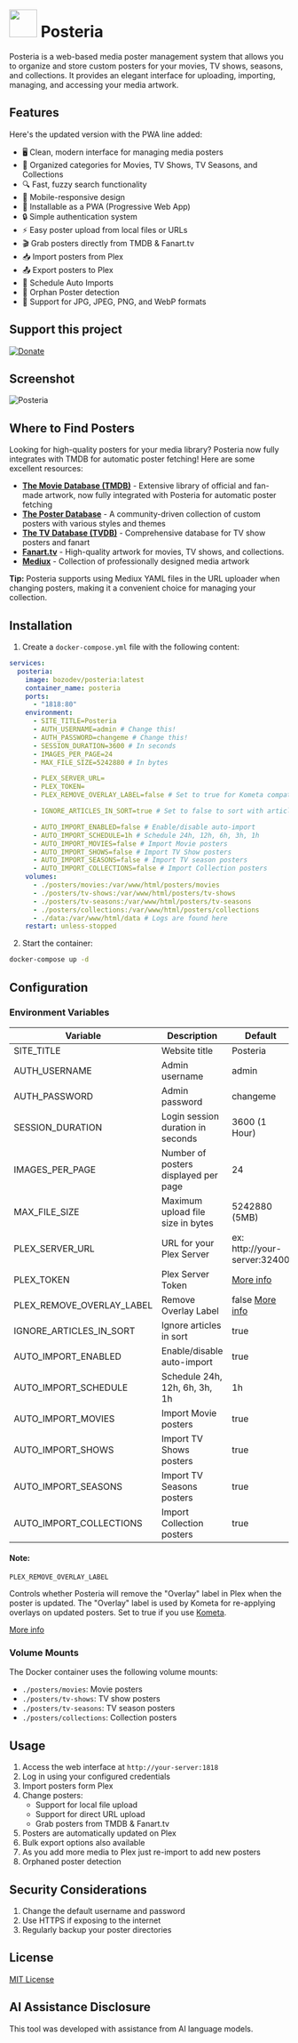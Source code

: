 <h1><img src="https://raw.githubusercontent.com/jeremehancock/Posteria/main/images/logo.png" height="50" /> Posteria</h1>

Posteria is a web-based media poster management system that allows you to organize and store custom posters for your movies, TV shows, seasons, and collections. It provides an elegant interface for uploading, importing, managing, and accessing your media artwork.

## Features

Here's the updated version with the PWA line added:

- 🖥️ Clean, modern interface for managing media posters
- 📁 Organized categories for Movies, TV Shows, TV Seasons, and Collections
- 🔍 Fast, fuzzy search functionality
- 📱 Mobile-responsive design
- 📲 Installable as a PWA (Progressive Web App)
- 🔒 Simple authentication system
- ⚡ Easy poster upload from local files or URLs
- 🎬 Grab posters directly from TMDB & Fanart.tv
- 📥 Import posters from Plex
- 📤 Export posters to Plex
- 🤖 Schedule Auto Imports
- 🧹 Orphan Poster detection
- 🎨 Support for JPG, JPEG, PNG, and WebP formats

## Support this project

[![Donate](https://raw.githubusercontent.com/jeremehancock/Posteria/main/images/donate-button.png)](https://www.buymeacoffee.com/jeremehancock)

## Screenshot

![Posteria](https://raw.githubusercontent.com/jeremehancock/Posteria/main/images/screenshot.png "Posteria")

## Where to Find Posters

Looking for high-quality posters for your media library? Posteria now fully integrates with TMDB for automatic poster fetching! Here are some excellent resources:

- **[The Movie Database (TMDB)](https://www.themoviedb.org/)** - Extensive library of official and fan-made artwork, now fully integrated with Posteria for automatic poster fetching
- **[The Poster Database](https://theposterdb.com/)** - A community-driven collection of custom posters with various styles and themes
- **[The TV Database (TVDB)](https://www.thetvdb.com/)** - Comprehensive database for TV show posters and fanart
- **[Fanart.tv](https://fanart.tv/)** - High-quality artwork for movies, TV shows, and collections.
- **[Mediux](https://mediux.pro/)** - Collection of professionally designed media artwork

**Tip:** Posteria supports using Mediux YAML files in the URL uploader when changing posters, making it a convenient choice for managing your collection.

## Installation

1. Create a `docker-compose.yml` file with the following content:

```yaml
services:
  posteria:
    image: bozodev/posteria:latest
    container_name: posteria
    ports:
      - "1818:80"
    environment:
      - SITE_TITLE=Posteria
      - AUTH_USERNAME=admin # Change this!
      - AUTH_PASSWORD=changeme # Change this!
      - SESSION_DURATION=3600 # In seconds
      - IMAGES_PER_PAGE=24
      - MAX_FILE_SIZE=5242880 # In bytes

      - PLEX_SERVER_URL=
      - PLEX_TOKEN=
      - PLEX_REMOVE_OVERLAY_LABEL=false # Set to true for Kometa compatibility

      - IGNORE_ARTICLES_IN_SORT=true # Set to false to sort with articles (A, An, The) included

      - AUTO_IMPORT_ENABLED=false # Enable/disable auto-import
      - AUTO_IMPORT_SCHEDULE=1h # Schedule 24h, 12h, 6h, 3h, 1h
      - AUTO_IMPORT_MOVIES=false # Import Movie posters
      - AUTO_IMPORT_SHOWS=false # Import TV Show posters
      - AUTO_IMPORT_SEASONS=false # Import TV season posters
      - AUTO_IMPORT_COLLECTIONS=false # Import Collection posters
    volumes:
      - ./posters/movies:/var/www/html/posters/movies
      - ./posters/tv-shows:/var/www/html/posters/tv-shows
      - ./posters/tv-seasons:/var/www/html/posters/tv-seasons
      - ./posters/collections:/var/www/html/posters/collections
      - ./data:/var/www/html/data # Logs are found here
    restart: unless-stopped
```

2. Start the container:

```bash
docker-compose up -d
```

## Configuration

### Environment Variables

| Variable                  | Description                          | Default                                                                                               |
| ------------------------- | ------------------------------------ | ----------------------------------------------------------------------------------------------------- |
| SITE_TITLE                | Website title                        | Posteria                                                                                              |
| AUTH_USERNAME             | Admin username                       | admin                                                                                                 |
| AUTH_PASSWORD             | Admin password                       | changeme                                                                                              |
| SESSION_DURATION          | Login session duration in seconds    | 3600 (1 Hour)                                                                                         |
| IMAGES_PER_PAGE           | Number of posters displayed per page | 24                                                                                                    |
| MAX_FILE_SIZE             | Maximum upload file size in bytes    | 5242880 (5MB)                                                                                         |
| PLEX_SERVER_URL           | URL for your Plex Server             | ex: http://your-server:32400                                                                          |
| PLEX_TOKEN                | Plex Server Token                    | [More info](https://support.plex.tv/articles/204059436-finding-an-authentication-token-x-plex-token/) |
| PLEX_REMOVE_OVERLAY_LABEL | Remove Overlay Label                 | false [More info](#note)                                                                              |
| IGNORE_ARTICLES_IN_SORT   | Ignore articles in sort              | true                                                                                                  |
| AUTO_IMPORT_ENABLED       | Enable/disable auto-import           | true                                                                                                  |
| AUTO_IMPORT_SCHEDULE      | Schedule 24h, 12h, 6h, 3h, 1h        | 1h                                                                                                    |
| AUTO_IMPORT_MOVIES        | Import Movie posters                 | true                                                                                                  |
| AUTO_IMPORT_SHOWS         | Import TV Shows posters              | true                                                                                                  |
| AUTO_IMPORT_SEASONS       | Import TV Seasons posters            | true                                                                                                  |
| AUTO_IMPORT_COLLECTIONS   | Import Collection posters            | true                                                                                                  |

#### Note:

`PLEX_REMOVE_OVERLAY_LABEL`

Controls whether Posteria will remove the "Overlay" label in Plex when the poster is updated. The "Overlay" label is used by Kometa for re-applying overlays on updated posters. Set to true if you use [Kometa](https://kometa.wiki/en/latest/).

[More info](https://kometa.wiki/en/latest/files/overlays/#overlay-understandings)

### Volume Mounts

The Docker container uses the following volume mounts:

- `./posters/movies`: Movie posters
- `./posters/tv-shows`: TV show posters
- `./posters/tv-seasons`: TV season posters
- `./posters/collections`: Collection posters

## Usage

1. Access the web interface at `http://your-server:1818`
2. Log in using your configured credentials
3. Import posters form Plex
4. Change posters:
   - Support for local file upload
   - Support for direct URL upload
   - Grab posters from TMDB & Fanart.tv
5. Posters are automatically updated on Plex
6. Bulk export options also available
7. As you add more media to Plex just re-import to add new posters
8. Orphaned poster detection

## Security Considerations

1. Change the default username and password
2. Use HTTPS if exposing to the internet
3. Regularly backup your poster directories

## License

[MIT License](LICENSE)

## AI Assistance Disclosure

This tool was developed with assistance from AI language models.
